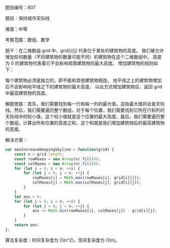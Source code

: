 题目编号：807

题目：保持城市天际线

难度：中等

考察范围：数组、数学

题干：在二维数组 grid 中，grid[i][j] 代表位于某处的建筑物的高度。 我们被允许增加任何数量（不同建筑物的数量可能不同）的建筑物在这个二维数组中。 高度 为 0 的建筑物代表着它不会影响周围建筑物的最大高度。 增加建筑物的规则如下：

每个建筑物必须是独立的，即不能和其他建筑物相连。
地平线之上的建筑物增加后不会影响地平线之下的建筑物的最大高度。
以此方式增加建筑物后，返回 grid 中最高建筑物的高度。

解题思路：首先，我们需要找到每一行和每一列的最大值，这些最大值将会是天际线。然后，我们需要遍历整个数组，对于每个位置，我们需要找到它所在行和列的天际线中的较小值，这个较小值就是这个位置的最大高度。最后，我们需要遍历整个数组，计算出所有位置的高度之和，这个和就是我们增加建筑物后的最高建筑物的高度。

解决方案：

```javascript
var maxIncreaseKeepingSkyline = function(grid) {
    const n = grid.length;
    const rowMaxes = new Array(n).fill(0);
    const colMaxes = new Array(n).fill(0);
    for (let i = 0; i < n; ++i) {
        for (let j = 0; j < n; ++j) {
            rowMaxes[i] = Math.max(rowMaxes[i], grid[i][j]);
            colMaxes[j] = Math.max(colMaxes[j], grid[i][j]);
        }
    }
    let ans = 0;
    for (let i = 0; i < n; ++i) {
        for (let j = 0; j < n; ++j) {
            ans += Math.min(rowMaxes[i], colMaxes[j]) - grid[i][j];
        }
    }
    return ans;
};
```

算法复杂度：时间复杂度为 O(n^2)，空间复杂度为 O(n)。